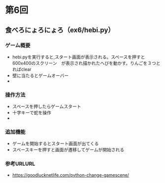 # 第6回
## 食べろにょろにょろ（ex6/hebi.py）

### ゲーム概要
* hebi.pyを実行すると,スタート画面が表示される。スペースを押すと600x400のスクリーン　が表示され描かれたへびを動かす。りんごを３つとればclear
* 壁に当たるとゲームオーバー
* 

### 操作方法
* スペースを押したらゲームスタート
* 十字キーで蛇を操作
* 

### 追加機能
* ゲームを開始するとスタート画面が出てくる
* スペースキーを押すと画面が遷移してゲームが開始される

### 参考URLURL
* https://goodlucknetlife.com/python-change-gamescene/

